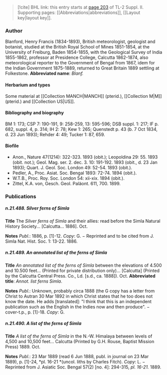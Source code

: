 > [!cite] BHL link: this entry starts at [page 203](https://www.biodiversitylibrary.org/page/33265400) of TL-2 Suppl. II.
> Supporting pages: [[Abbreviations|abbreviations]], [[Layout key|layout key]].

### Author

Blanford, Henry Francis (1834-1893), British meteorologist, geologist and botanist, studied at the British Royal School of Mines 1851-1854, at the University of Freiburg, Baden 1854-1855, with the Geological Survey of India 1855-1862, professor at Presidence College, Calcutta 1862-1874, also meteorological reporter to the Government of Bengal from 1867, idem for the Indian Government 1875-1889, returned to Great Britain 1889 settling at Folkestone. 
**Abbreviated name**: *Blanf.*

#### Herbarium and types

Some material at [[Collection MANCH|MANCH]] (pterid.), [[Collection M|M]] (pterid.) and [[Collection US|US]].

#### Bibliography and biography

BM 1: 173; CSP 7: 190-191, 9: 258-259, 13: 595-596; DSB suppl. 1: 217; IF p. 682, suppl. 4, p. 314; IH 2: 78; Kew 1: 265; Quenstedt p. 43 (b. 7 Oct 1834, d. 23 Jun 1893); Rehder 4: 49; Tucker 1: 87, 659.

#### Biofile

- Anon., Nature 47(1214): 322-323. 1893 (obit.); Leopoldina 29: 55. 1893 (obit. not.); Geol. Mag. ser. 2. dec. 3. 10: 191-192. 1893 (obit., d. 23 Jan 1893); Quart. J. Geol. Soc. London 49: 52-54. 1893 (obit.).
- Pedler, A., Proc. Asiat. Soc. Bengal 1893: 72-74. 1894 (obit.).
- W.T.B., Proc. Roy. Soc. London 54: xii-xix. 1894 (obit.).
- Zittel, K.A. von, Gesch. Geol. Paläont. 611, 700. 1899.

### Publications

##### n.21.488. Silver ferns of Simla

**Title**
The *Silver ferns of Simla* and their allies: read before the Simla Natural History Society... \[Calcutta... 1886\]. Oct.

**Notes**
*Publ*.: 1886, p. \[1\]-12. *Copy*: G. − Reprinted and to be cited from J. Simla Nat. Hist. Soc. 1: 13-22. 1886.

##### n.21.489. An annotated list of the ferns of Simla

**Title**
*An annotated list of the ferns of Simla* between the elevations of 4.500 and 10.500 feet... (Printed for private distribution only)... \[Calcutta\] (Printed by the Calcutta Central Press. Co., Ld. \[s.d., ca. 1888\]). Oct.
**Abbreviated title**: *Annot. list ferns Simla*.

**Notes**
*Publ*.: Unknown, probably circa 1888 (the G copy has a letter from Christ to Autran 30 Mar 1892 in which Christ states that he too does not know the date. He adds \[translated\]: "I think that this is an independent publication such as the English in the Indies now and then produce". − cover-t.p., p. \[1\]-18. *Copy*: G.

##### n.21.490. A list of the ferns of Simla

**Title**
*A list of the ferns of Simla* in the N.-W. Himalaya between levels of 4,500 and 10,500 feet... Calcutta (Printed by G.H. Rouse, Baptist Mission Press) 1889. Oct.

**Notes**
*Publ*.: 23 Mar 1889 (read 6 Jun 1888, publ. in journal on 23 Mar 1889), p. \[1\]-24, *pl. 16-21 *(uncol. liths by Charles Fitch). *Copy*: L. − Reprinted from J. Asiatic Soc. Bengal 57(2) \[no. 4\]: 294-315, *pl. 16-21.* 1889.

